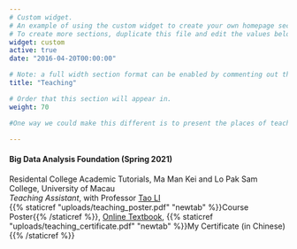 ```yaml
---
# Custom widget.
# An example of using the custom widget to create your own homepage section.
# To create more sections, duplicate this file and edit the values below as desired.
widget: custom
active: true
date: "2016-04-20T00:00:00"

# Note: a full width section format can be enabled by commenting out the `title` and `subtitle` with a `#`.
title: "Teaching"

# Order that this section will appear in.
weight: 70

#One way we could make this different is to present the places of teaching as a smaller list with a click through to course descriptions and why we were teaching at that location. More in line with the project presentation line of reasoning. If we did each teaching engagement independently like a talk, and then aggregate them, then we could use schema.org metadata to describe each teaching engagement.

---
```

#### Big Data Analysis Foundation (Spring 2021) ####
Residental College Academic Tutorials, Ma Man Kei and Lo Pak Sam College, University of Macau <br>
_Teaching Assistant_, with Professor [Tao LI](https://www.um.edu.mo/fss/pa/about_us/staff/TaoLi.html) <br>
{{% staticref "uploads/teaching_poster.pdf" "newtab" %}}Course Poster{{% /staticref %}}, [Online Textbook](https://r4ds.had.co.nz), {{% staticref "uploads/teaching_certificate.pdf" "newtab" %}}My Certificate (in Chinese){{% /staticref %}}
        
